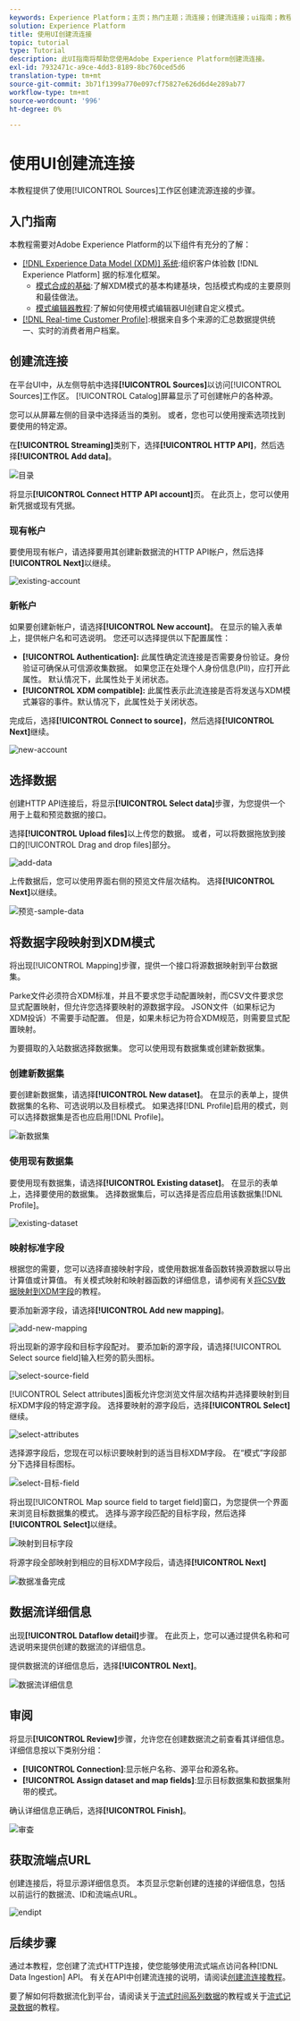 ```yaml
---
keywords: Experience Platform；主页；热门主题；流连接；创建流连接；ui指南；教程；创建流连接；流摄取；
solution: Experience Platform
title: 使用UI创建流连接
topic: tutorial
type: Tutorial
description: 此UI指南将帮助您使用Adobe Experience Platform创建流连接。
exl-id: 7932471c-a9ce-4dd3-8189-8bc760ced5d6
translation-type: tm+mt
source-git-commit: 3b71f1399a770e097cf75827e626d6d4e289ab77
workflow-type: tm+mt
source-wordcount: '996'
ht-degree: 0%

---
```



# 使用UI创建流连接

本教程提供了使用[!UICONTROL Sources]工作区创建流源连接的步骤。

## 入门指南

本教程需要对Adobe Experience Platform的以下组件有充分的了解：

- [[!DNL Experience Data Model (XDM)] 系统](../../../../../xdm/home.md):组织客户体验数 [!DNL Experience Platform] 据的标准化框架。
   - [模式合成的基础](../../../../../xdm/schema/composition.md):了解XDM模式的基本构建基块，包括模式构成的主要原则和最佳做法。
   - [模式编辑器教程](../../../../../xdm/tutorials/create-schema-ui.md):了解如何使用模式编辑器UI创建自定义模式。
- [[!DNL Real-time Customer Profile]](../../../../../profile/home.md):根据来自多个来源的汇总数据提供统一、实时的消费者用户档案。

## 创建流连接

在平台UI中，从左侧导航中选择&#x200B;**[!UICONTROL Sources]**&#x200B;以访问[!UICONTROL Sources]工作区。 [!UICONTROL Catalog]屏幕显示了可创建帐户的各种源。

您可以从屏幕左侧的目录中选择适当的类别。 或者，您也可以使用搜索选项找到要使用的特定源。

在&#x200B;**[!UICONTROL Streaming]**&#x200B;类别下，选择&#x200B;**[!UICONTROL HTTP API]**，然后选择&#x200B;**[!UICONTROL Add data]**。

![目录](../../../../images/tutorials/create/http/catalog.png)

将显示&#x200B;**[!UICONTROL Connect HTTP API account]**&#x200B;页。 在此页上，您可以使用新凭据或现有凭据。

### 现有帐户

要使用现有帐户，请选择要用其创建新数据流的HTTP API帐户，然后选择&#x200B;**[!UICONTROL Next]**&#x200B;以继续。

![existing-account](../../../../images/tutorials/create/http/existing.png)

### 新帐户

如果要创建新帐户，请选择&#x200B;**[!UICONTROL New account]**。 在显示的输入表单上，提供帐户名和可选说明。 您还可以选择提供以下配置属性：

- **[!UICONTROL Authentication]:** 此属性确定流连接是否需要身份验证。身份验证可确保从可信源收集数据。 如果您正在处理个人身份信息(PII)，应打开此属性。 默认情况下，此属性处于关闭状态。
- **[!UICONTROL XDM compatible]:** 此属性表示此流连接是否将发送与XDM模式兼容的事件。默认情况下，此属性处于关闭状态。

完成后，选择&#x200B;**[!UICONTROL Connect to source]**，然后选择&#x200B;**[!UICONTROL Next]**&#x200B;继续。

![new-account](../../../../images/tutorials/create/http/new.png)

## 选择数据

创建HTTP API连接后，将显示&#x200B;**[!UICONTROL Select data]**&#x200B;步骤，为您提供一个用于上载和预览数据的接口。

选择&#x200B;**[!UICONTROL Upload files]**&#x200B;以上传您的数据。 或者，可以将数据拖放到接口的[!UICONTROL Drag and drop files]部分。

![add-data](../../../../images/tutorials/create/http/add-data.png)

上传数据后，您可以使用界面右侧的预览文件层次结构。 选择&#x200B;**[!UICONTROL Next]**&#x200B;以继续。

![预览-sample-data](../../../../images/tutorials/create/http/preview-sample-data.png)

## 将数据字段映射到XDM模式

将出现[!UICONTROL Mapping]步骤，提供一个接口将源数据映射到平台数据集。

Parke文件必须符合XDM标准，并且不要求您手动配置映射，而CSV文件要求您显式配置映射，但允许您选择要映射的源数据字段。 JSON文件（如果标记为XDM投诉）不需要手动配置。 但是，如果未标记为符合XDM规范，则需要显式配置映射。

为要摄取的入站数据选择数据集。 您可以使用现有数据集或创建新数据集。

### 创建新数据集

要创建新数据集，请选择&#x200B;**[!UICONTROL New dataset]**。 在显示的表单上，提供数据集的名称、可选说明以及目标模式。 如果选择[!DNL Profile]启用的模式，则可以选择数据集是否也应启用[!DNL Profile]。

![新数据集](../../../../images/tutorials/create/http/new-dataset.png)

### 使用现有数据集

要使用现有数据集，请选择&#x200B;**[!UICONTROL Existing dataset]**。 在显示的表单上，选择要使用的数据集。 选择数据集后，可以选择是否应启用该数据集[!DNL Profile]。

![existing-dataset](../../../../images/tutorials/create/http/existing-dataset.png)

### 映射标准字段

根据您的需要，您可以选择直接映射字段，或使用数据准备函数转换源数据以导出计算值或计算值。 有关模式映射和映射器函数的详细信息，请参阅有关[将CSV数据映射到XDM字段](../../../../../ingestion/tutorials/map-a-csv-file.md)的教程。

要添加新源字段，请选择&#x200B;**[!UICONTROL Add new mapping]**。

![add-new-mapping](../../../../images/tutorials/create/http/add-new-mapping.png)

将出现新的源字段和目标字段配对。 要添加新的源字段，请选择[!UICONTROL Select source field]输入栏旁的箭头图标。

![select-source-field](../../../../images/tutorials/create/http/select-source-field.png)

[!UICONTROL Select attributes]面板允许您浏览文件层次结构并选择要映射到目标XDM字段的特定源字段。 选择要映射的源字段后，选择&#x200B;**[!UICONTROL Select]**&#x200B;继续。

![select-attributes](../../../../images/tutorials/create/http/select-attributes.png)

选择源字段后，您现在可以标识要映射到的适当目标XDM字段。 在“模式”字段部分下选择目标图标。

![select-目标-field](../../../../images/tutorials/create/http/select-target-field.png)

将出现[!UICONTROL Map source field to target field]窗口，为您提供一个界面来浏览目标数据集的模式。 选择与源字段匹配的目标字段，然后选择&#x200B;**[!UICONTROL Select]**&#x200B;以继续。

![映射到目标字段](../../../../images/tutorials/create/http/map-to-target-field.png)

将源字段全部映射到相应的目标XDM字段后，请选择&#x200B;**[!UICONTROL Next]**

![数据准备完成](../../../../images/tutorials/create/http/data-prep-complete.png)

## 数据流详细信息

出现&#x200B;**[!UICONTROL Dataflow detail]**&#x200B;步骤。 在此页上，您可以通过提供名称和可选说明来提供创建的数据流的详细信息。

提供数据流的详细信息后，选择&#x200B;**[!UICONTROL Next]**。

![数据流详细信息](../../../../images/tutorials/create/http/dataflow-detail.png)

## 审阅

将显示&#x200B;**[!UICONTROL Review]**&#x200B;步骤，允许您在创建数据流之前查看其详细信息。 详细信息按以下类别分组：

- **[!UICONTROL Connection]**:显示帐户名称、源平台和源名称。
- **[!UICONTROL Assign dataset and map fields]**:显示目标数据集和数据集附带的模式。

确认详细信息正确后，选择&#x200B;**[!UICONTROL Finish]**。

![审查](../../../../images/tutorials/create/http/review.png)

## 获取流端点URL

创建连接后，将显示源详细信息页。 本页显示您新创建的连接的详细信息，包括以前运行的数据流、ID和流端点URL。

![endipt](../../../../images/tutorials/create/http/endpoint.png)

## 后续步骤

通过本教程，您创建了流式HTTP连接，使您能够使用流式端点访问各种[!DNL Data Ingestion] API。 有关在API中创建流连接的说明，请阅读[创建流连接教程](../../../api/create/streaming/http.md)。

要了解如何将数据流化到平台，请阅读关于[流式时间系列数据](../../../../../ingestion/tutorials/streaming-time-series-data.md)的教程或关于[流式记录数据](../../../../../ingestion/tutorials/streaming-record-data.md)的教程。
